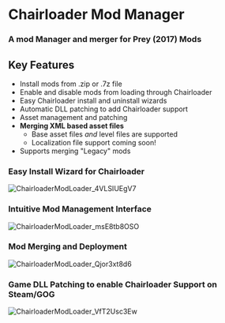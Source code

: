 # Chairloader Mod Manager
### **A mod Manager and merger for Prey (2017) Mods**

## Key Features

- Install mods from .zip or .7z file
- Enable and disable mods from loading through Chairloader
- Easy Chairloader install and uninstall wizards
- Automatic DLL patching to add Chairloader support
- Asset management and patching
- **Merging XML based asset files**
  - Base asset files *and* level files are supported
  - Localization file support coming soon!
- Supports merging "Legacy" mods


### Easy Install Wizard for Chairloader 
![ChairloaderModLoader_4VLSIUEgV7](https://user-images.githubusercontent.com/11778849/187586590-88508f01-78c2-4997-81ad-14ff8ef77796.png)


### Intuitive Mod Management Interface
![ChairloaderModLoader_msE8tb8OSO](https://user-images.githubusercontent.com/11778849/187586693-c67e344d-43b2-4db4-b822-939b967d507d.png)


### Mod Merging and Deployment
![ChairloaderModLoader_Qjor3xt8d6](https://user-images.githubusercontent.com/11778849/187586951-7a142971-6b93-4000-8c40-e447e4873943.png)


### Game DLL Patching to enable Chairloader Support on Steam/GOG
![ChairloaderModLoader_VfT2Usc3Ew](https://user-images.githubusercontent.com/11778849/187587097-00c8367c-e8df-4b38-ace9-b440c4efd19b.png)
